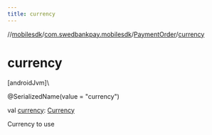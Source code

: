 ```yaml
---
title: currency
---
```

//[mobilesdk](../../../index.html)/[com.swedbankpay.mobilesdk](../index.html)/[PaymentOrder](index.html)/[currency](currency.html)



# currency



[androidJvm]\




@SerializedName(value = "currency")



val [currency](currency.html): [Currency](https://developer.android.com/reference/kotlin/java/util/Currency.html)



Currency to use




